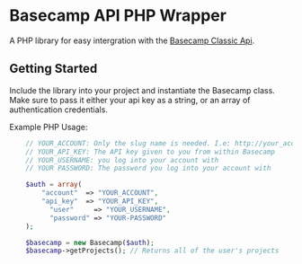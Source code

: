 Basecamp API PHP Wrapper
=========================

A PHP library for easy intergration with the [Basecamp Classic Api](https://github.com/37signals/basecamp-classic-api).

Getting Started
-----------------

Include the library into your project and instantiate the Basecamp class.
Make sure to pass it either your api key as a string, or an array of
authentication credentials.

Example PHP Usage:

```php
    // YOUR_ACCOUNT: Only the slug name is needed. I.e: http://your_account.basecamphq.com
    // YOUR_API_KEY: The API key given to you from within Basecamp
    // YOUR_USERNAME: you log into your account with
    // YOUR PASSWORD: The password you log into your account with

    $auth = array(
        "account"  => "YOUR_ACCOUNT",
        "api_key"  => "YOUR_API_KEY",
	      "user"     => "YOUR_USERNAME",
	      "password" => "YOUR-PASSWORD"
    );

    $basecamp = new Basecamp($auth);
    $basecamp->getProjects(); // Returns all of the user's projects
```